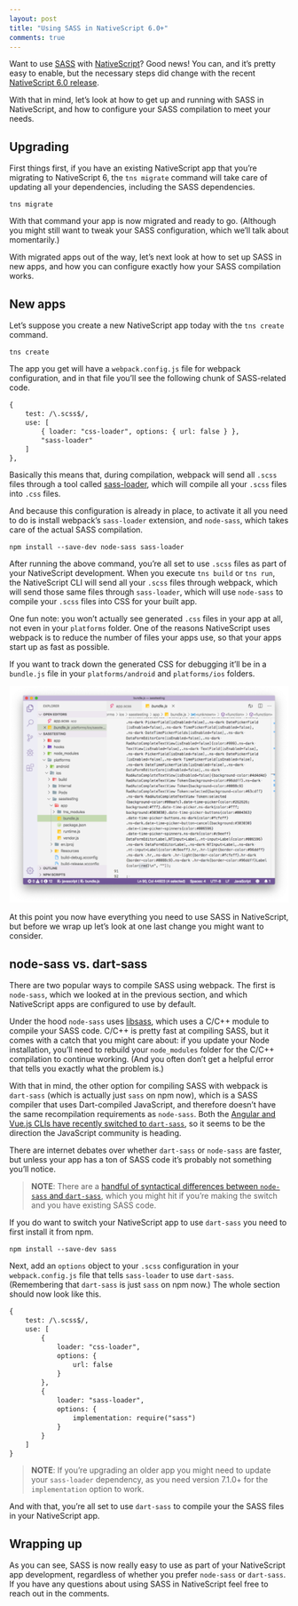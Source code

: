 ```yaml
---
layout: post
title: "Using SASS in NativeScript 6.0+"
comments: true
---
```


Want to use [SASS](https://sass-lang.com/) with [NativeScript](https://www.nativescript.org/)? Good news! You can, and it’s pretty easy to enable, but the necessary steps did change with the recent [NativeScript 6.0 release](https://www.nativescript.org/blog/announcing-nativescript-6.0---webpack-all-the-way-seamless-app-updates-new-core-theme-and-a-lot-more).

With that in mind, let’s look at how to get up and running with SASS in NativeScript, and how to configure your SASS compilation to meet your needs.

## Upgrading

First things first, if you have an existing NativeScript app that you’re migrating to NativeScript 6, the `tns migrate` command will take care of updating all your dependencies, including the SASS dependencies.

<pre class="language-bash"><code class="language-bash">tns migrate
</code></pre>

With that command your app is now migrated and ready to go. (Although you might still want to tweak your SASS configuration, which we’ll talk about momentarily.)

With migrated apps out of the way, let’s next look at how to set up SASS in new apps, and how you can configure exactly how your SASS compilation works.

## New apps

Let’s suppose you create a new NativeScript app today with the `tns create` command.

<pre class="language-bash"><code class="language-bash">tns create
</code></pre>

The app you get will have a `webpack.config.js` file for webpack configuration, and in that file you’ll see the following chunk of SASS-related code.

<pre class="language-javascript"><code class="language-javascript">{
    test: /\.scss$/,
    use: [
        { loader: "css-loader", options: { url: false } },
        "sass-loader"
    ]
},
</code></pre>

Basically this means that, during compilation, webpack will send all `.scss` files through a tool called [sass-loader](https://github.com/webpack-contrib/sass-loader), which will compile all your `.scss` files into `.css` files.

And because this configuration is already in place, to activate it all you need to do is install webpack’s `sass-loader` extension, and `node-sass`, which takes care of the actual SASS compilation.

<pre class="language-bash"><code class="language-bash">npm install --save-dev node-sass sass-loader
</code></pre>

After running the above command, you’re all set to use `.scss` files as part of your NativeScript development. When you execute `tns build` or `tns run`, the NativeScript CLI will send all your `.scss` files through webpack, which will send those same files through `sass-loader`, which will use `node-sass` to compile your `.scss` files into CSS for your built app.

One fun note: you won’t actually see generated `.css` files in your app at all, not even in your `platforms` folder. One of the reasons NativeScript uses webpack is to reduce the number of files your apps use, so that your apps start up as fast as possible.

If you want to track down the generated CSS for debugging it’ll be in a `bundle.js` file in your `platforms/android` and `platforms/ios` folders.

<img src="/images/posts/2019-08-30/compiled-css.png" class="plain">

At this point you now have everything you need to use SASS in NativeScript, but before we wrap up let’s look at one last change you might want to consider.

## node-sass vs. dart-sass

There are two popular ways to compile SASS using webpack. The first is `node-sass`, which we looked at in the previous section, and which NativeScript apps are configured to use by default.

Under the hood `node-sass` uses [libsass](https://sass-lang.com/libsass), which uses a C/C++ module to compile your SASS code. C/C++ is pretty fast at compiling SASS, but it comes with a catch that you might care about: if you update your Node installation, you’ll need to rebuild your `node_modules` folder for the C/C++ compilation to continue working. (And you often don’t get a helpful error that tells you exactly what the problem is.)

With that in mind, the other option for compiling SASS with webpack is `dart-sass` (which is actually just `sass` on npm now), which is a SASS compiler that uses Dart-compiled JavaScript, and therefore doesn’t have the same recompilation requirements as  `node-sass`. Both the [Angular and Vue.js CLIs have recently switched to `dart-sass`](https://blog.ninja-squad.com/2019/05/29/angular-cli-8.0/#dart-sass-replaces-node-sass), so it seems to be the direction the JavaScript community is heading.

There are internet debates over whether `dart-sass` or `node-sass` are faster, but unless your app has a ton of SASS code it’s probably not something you’ll notice.

> **NOTE**: There are a [handful of syntactical differences between `node-sass` and `dart-sass`](https://github.com/sass/dart-sass#behavioral-differences-from-ruby-sass), which you might hit if you’re making the switch and you have existing SASS code.

If you do want to switch your NativeScript app to use `dart-sass` you need to first install it from npm.

<pre class="language-bash"><code class="language-bash">npm install --save-dev sass
</code></pre>

Next, add an `options` object to your `.scss` configuration in your `webpack.config.js` file that tells `sass-loader` to use `dart-sass`. (Remembering that `dart-sass` is just `sass` on npm now.) The whole section should now look like this.

<pre class="language-javascript"><code class="language-javascript">{
    test: /\.scss$/,
    use: [
        {
            loader: "css-loader",
            options: {
                url: false
            }
        },
        {
            loader: "sass-loader",
            options: {
                implementation: require("sass")
            }
        }
    ]
}
</code></pre>

> **NOTE**: If you’re upgrading an older app you might need to update your `sass-loader` dependency, as you need version 7.1.0+ for the `implementation` option to work.

And with that, you’re all set to use `dart-sass` to compile your the SASS files in your NativeScript app.

## Wrapping up

As you can see, SASS is now really easy to use as part of your NativeScript app development, regardless of whether you prefer `node-sass` or `dart-sass`. If you have any questions about using SASS in NativeScript feel free to reach out in the comments.